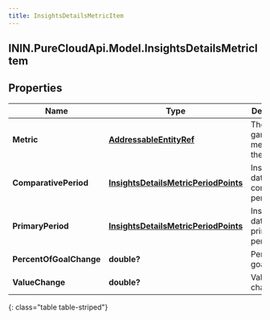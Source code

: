 ```yaml
---
title: InsightsDetailsMetricItem
---
```

## ININ.PureCloudApi.Model.InsightsDetailsMetricItem

## Properties

|Name | Type | Description | Notes|
|------------ | ------------- | ------------- | -------------|
| **Metric** | [**AddressableEntityRef**](AddressableEntityRef.html) | The gamification metric for the data | [optional] |
| **ComparativePeriod** | [**InsightsDetailsMetricPeriodPoints**](InsightsDetailsMetricPeriodPoints.html) | Insights data in the comparative period | [optional] |
| **PrimaryPeriod** | [**InsightsDetailsMetricPeriodPoints**](InsightsDetailsMetricPeriodPoints.html) | Insights data in the primary period | [optional] |
| **PercentOfGoalChange** | **double?** | Percent of goal change | [optional] |
| **ValueChange** | **double?** | Value change | [optional] |
{: class="table table-striped"}


